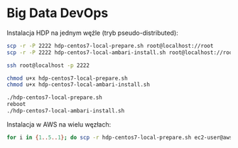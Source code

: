 # Big Data DevOps

Instalacja HDP na jednym węźle (tryb pseudo-distributed):

~~~bash
scp -r -P 2222 hdp-centos7-local-prepare.sh root@localhost://root
scp -r -P 2222 hdp-centos7-local-ambari-install.sh root@localhost://root

ssh root@localhost -p 2222

chmod u+x hdp-centos7-local-prepare.sh
chmod u+x hdp-centos7-local-ambari-install.sh

./hdp-centos7-local-prepare.sh
reboot
./hdp-centos7-local-ambari-install.sh
~~~

Instalacja w AWS na wielu węzłach:

~~~bash
for i in {1..5..1}; do scp -r hdp-centos7-local-prepare.sh ec2-user@aws${i}://home/ec2-user; done

~~~